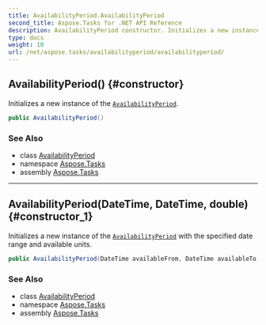 ```yaml
---
title: AvailabilityPeriod.AvailabilityPeriod
second_title: Aspose.Tasks for .NET API Reference
description: AvailabilityPeriod constructor. Initializes a new instance of the AvailabilityPeriod
type: docs
weight: 10
url: /net/aspose.tasks/availabilityperiod/availabilityperiod/
---
```

## AvailabilityPeriod() {#constructor}

Initializes a new instance of the [`AvailabilityPeriod`](../).

```csharp
public AvailabilityPeriod()
```

### See Also

* class [AvailabilityPeriod](../)
* namespace [Aspose.Tasks](../../availabilityperiod/)
* assembly [Aspose.Tasks](../../../)

---

## AvailabilityPeriod(DateTime, DateTime, double) {#constructor_1}

Initializes a new instance of the [`AvailabilityPeriod`](../) with the specified date range and available units.

```csharp
public AvailabilityPeriod(DateTime availableFrom, DateTime availableTo, double availableUnits)
```

### See Also

* class [AvailabilityPeriod](../)
* namespace [Aspose.Tasks](../../availabilityperiod/)
* assembly [Aspose.Tasks](../../../)


